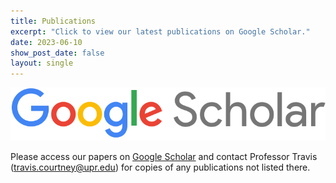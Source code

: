 ```yaml
---
title: Publications
excerpt: "Click to view our latest publications on Google Scholar."
date: 2023-06-10
show_post_date: false
layout: single
---
```


<div style="text-align: center;">
<a href="https://scholar.google.com/citations?hl=en&user=hK_DxtUAAAAJ">
<img src="featured-hex.png" width="600"> 
</a>
</div>

Please access our papers on [Google Scholar](https://scholar.google.com/citations?hl=en&user=hK_DxtUAAAAJ) and contact Professor Travis (travis.courtney@upr.edu) for copies of any publications not listed there.
